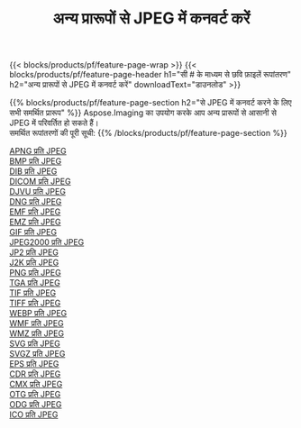 ﻿---
title: अन्य प्रारूपों से JPEG में कनवर्ट करें 
weight: 3920
url: /hi/net/conversion/to/jpeg 
lang: hi
langdirlevel: 2
locales: zh-hans,ja,it,ru,de,es,fr,nl,id,lt,pl,pt,vi,tr,ko,zh-hant,ar,hi,th,sv,cs,uk,he
description: Aspose.Imaging का उपयोग करके आप अन्य प्रारूपों से JPEG में आसानी से रूपांतरित कर सकते हैं
---

{{< blocks/products/pf/feature-page-wrap >}}
{{< blocks/products/pf/feature-page-header h1="सी # के माध्यम से छवि फ़ाइलें रूपांतरण" h2="अन्य प्रारूपों से JPEG में कनवर्ट करें" downloadText="डाउनलोड" >}}


{{% blocks/products/pf/feature-page-section  h2="से JPEG में कनवर्ट करने के लिए सभी समर्थित प्रारूप" %}}
Aspose.Imaging का उपयोग करके आप अन्य प्रारूपों से आसानी से JPEG में परिवर्तित हो सकते हैं।
<br/>
समर्थित रूपांतरणों की पूरी सूची:
{{% /blocks/products/pf/feature-page-section %}}
<div class="container-fluid productfamilypage bg-gray">
    <div class="convertypes bg-gray agp-content section">
        <div class="container">
		<div class="row other-converters">
		    <div class='col-md-2 other-converter remove-lp remove-rp'><a href="/imaging/hi/net/conversion/apng-to-jpeg" >APNG प्रति JPEG</a></div>
<div class='col-md-2 other-converter remove-lp remove-rp'><a href="/imaging/hi/net/conversion/bmp-to-jpeg" >BMP प्रति JPEG</a></div>
<div class='col-md-2 other-converter remove-lp remove-rp'><a href="/imaging/hi/net/conversion/dib-to-jpeg" >DIB प्रति JPEG</a></div>
<div class='col-md-2 other-converter remove-lp remove-rp'><a href="/imaging/hi/net/conversion/dicom-to-jpeg" >DICOM प्रति JPEG</a></div>
<div class='col-md-2 other-converter remove-lp remove-rp'><a href="/imaging/hi/net/conversion/djvu-to-jpeg" >DJVU प्रति JPEG</a></div>
<div class='col-md-2 other-converter remove-lp remove-rp'><a href="/imaging/hi/net/conversion/dng-to-jpeg" >DNG प्रति JPEG</a></div>
<div class='col-md-2 other-converter remove-lp remove-rp'><a href="/imaging/hi/net/conversion/emf-to-jpeg" >EMF प्रति JPEG</a></div>
<div class='col-md-2 other-converter remove-lp remove-rp'><a href="/imaging/hi/net/conversion/emz-to-jpeg" >EMZ प्रति JPEG</a></div>
<div class='col-md-2 other-converter remove-lp remove-rp'><a href="/imaging/hi/net/conversion/gif-to-jpeg" >GIF प्रति JPEG</a></div>
<div class='col-md-2 other-converter remove-lp remove-rp'><a href="/imaging/hi/net/conversion/jpeg2000-to-jpeg" >JPEG2000 प्रति JPEG</a></div>
<div class='col-md-2 other-converter remove-lp remove-rp'><a href="/imaging/hi/net/conversion/jp2-to-jpeg" >JP2 प्रति JPEG</a></div>
<div class='col-md-2 other-converter remove-lp remove-rp'><a href="/imaging/hi/net/conversion/j2k-to-jpeg" >J2K प्रति JPEG</a></div>
<div class='col-md-2 other-converter remove-lp remove-rp'><a href="/imaging/hi/net/conversion/png-to-jpeg" >PNG प्रति JPEG</a></div>
<div class='col-md-2 other-converter remove-lp remove-rp'><a href="/imaging/hi/net/conversion/tga-to-jpeg" >TGA प्रति JPEG</a></div>
<div class='col-md-2 other-converter remove-lp remove-rp'><a href="/imaging/hi/net/conversion/tif-to-jpeg" >TIF प्रति JPEG</a></div>
<div class='col-md-2 other-converter remove-lp remove-rp'><a href="/imaging/hi/net/conversion/tiff-to-jpeg" >TIFF प्रति JPEG</a></div>
<div class='col-md-2 other-converter remove-lp remove-rp'><a href="/imaging/hi/net/conversion/webp-to-jpeg" >WEBP प्रति JPEG</a></div>
<div class='col-md-2 other-converter remove-lp remove-rp'><a href="/imaging/hi/net/conversion/wmf-to-jpeg" >WMF प्रति JPEG</a></div>
<div class='col-md-2 other-converter remove-lp remove-rp'><a href="/imaging/hi/net/conversion/wmz-to-jpeg" >WMZ प्रति JPEG</a></div>
<div class='col-md-2 other-converter remove-lp remove-rp'><a href="/imaging/hi/net/conversion/svg-to-jpeg" >SVG प्रति JPEG</a></div>
<div class='col-md-2 other-converter remove-lp remove-rp'><a href="/imaging/hi/net/conversion/svgz-to-jpeg" >SVGZ प्रति JPEG</a></div>
<div class='col-md-2 other-converter remove-lp remove-rp'><a href="/imaging/hi/net/conversion/eps-to-jpeg" >EPS प्रति JPEG</a></div>
<div class='col-md-2 other-converter remove-lp remove-rp'><a href="/imaging/hi/net/conversion/cdr-to-jpeg" >CDR प्रति JPEG</a></div>
<div class='col-md-2 other-converter remove-lp remove-rp'><a href="/imaging/hi/net/conversion/cmx-to-jpeg" >CMX प्रति JPEG</a></div>
<div class='col-md-2 other-converter remove-lp remove-rp'><a href="/imaging/hi/net/conversion/otg-to-jpeg" >OTG प्रति JPEG</a></div>
<div class='col-md-2 other-converter remove-lp remove-rp'><a href="/imaging/hi/net/conversion/odg-to-jpeg" >ODG प्रति JPEG</a></div>
<div class='col-md-2 other-converter remove-lp remove-rp'><a href="/imaging/hi/net/conversion/ico-to-jpeg" >ICO प्रति JPEG</a></div>
                </div>
        </div>
    </div>
</div>
<br/>


